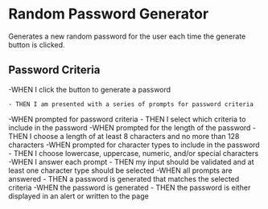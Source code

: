 # Random Password Generator

Generates a new random password for the user each time the generate button is clicked.

## Password Criteria

  -WHEN I click the button to generate a password
  
    - THEN I am presented with a series of prompts for password criteria
  -WHEN prompted for password criteria
    - THEN I select which criteria to include in the password
  -WHEN prompted for the length of the password
    - THEN I choose a length of at least 8 characters and no more than 128 characters
  -WHEN prompted for character types to include in the password
    - THEN I choose lowercase, uppercase, numeric, and/or special characters
  -WHEN I answer each prompt
    - THEN my input should be validated and at least one character type should be selected
  -WHEN all prompts are answered
    - THEN a password is generated that matches the selected criteria
  -WHEN the password is generated
    - THEN the password is either displayed in an alert or written to the page
